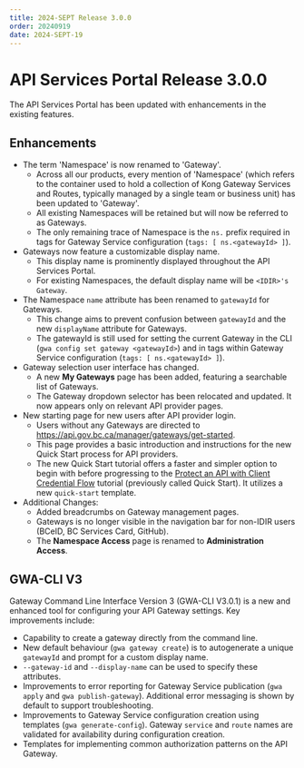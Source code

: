 ```yaml
---
title: 2024-SEPT Release 3.0.0
order: 20240919
date: 2024-SEPT-19
---
```


# API Services Portal Release 3.0.0

The API Services Portal has been updated with enhancements in the existing features.

## Enhancements

* The term 'Namespace' is now renamed to 'Gateway'.
  * Across all our products, every mention of 'Namespace' (which refers to the container used to hold a collection of Kong Gateway Services and Routes, typically managed by a single team or business unit) has been updated to 'Gateway'.
  * All existing Namespaces will be retained but will now be referred to as Gateways.
  * The only remaining trace of Namespace is the `ns.` prefix required in tags for Gateway Service configuration (`tags: [ ns.<gatewayId> ]`).
* Gateways now feature a customizable display name.
  * This display name is prominently displayed throughout the API Services Portal. 
  * For existing Namespaces, the default display name will be `<IDIR>'s Gateway`.
* The Namespace `name` attribute has been renamed to `gatewayId` for Gateways.
  * This change aims to prevent confusion between `gatewayId` and the new `displayName` attribute for Gateways.
  * The gatewayId is still used for setting the current Gateway in the CLI (`gwa config set gateway <gatewayId>`) and in tags within Gateway Service configuration (`tags: [ ns.<gatewayId> ]`).
* Gateway selection user interface has changed.
  * A new **My Gateways** page has been added, featuring a searchable list of Gateways.
  * The Gateway dropdown selector has been relocated and updated. It now appears only on relevant API provider pages.
* New starting page for new users after API provider login.
  * Users without any Gateways are directed to https://api.gov.bc.ca/manager/gateways/get-started.
  * This page provides a basic introduction and instructions for the new Quick Start process for API providers.
  * The new Quick Start tutorial offers a faster and simpler option to begin with before progressing to the [Protect an API with Client Credential Flow](https://developer.gov.bc.ca/docs/default/component/aps-infra-platform-docs/tutorials/protect-client-cred/) tutorial (previously called Quick Start). It utilizes a new `quick-start` template.
* Additional Changes:
  * Added breadcrumbs on Gateway management pages.
  * Gateways is no longer visible in the navigation bar for non-IDIR users (BCeID, BC Services Card, GitHub).
  * The **Namespace Access** page is renamed to **Administration Access**.

## GWA-CLI V3 
Gateway Command Line Interface Version 3 (GWA-CLI V3.0.1) is a new and enhanced tool for configuring your API Gateway settings. Key improvements include:

* Capability to create a gateway directly from the command line. 
* New default behaviour (`gwa gateway create`) is to autogenerate a unique `gatewayId` and prompt for a custom display name.
* `--gateway-id` and `--display-name` can be used to specify these attributes.
* Improvements to error reporting for Gateway Service publication (`gwa apply` and `gwa publish-gateway`). Additional error messaging is shown by default to support troubleshooting.
* Improvements to Gateway Service configuration creation using templates (`gwa generate-config`). Gateway `service` and `route` names are validated for availability during configuration creation.
* Templates for implementing common authorization patterns on the API Gateway.

